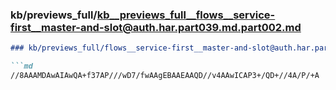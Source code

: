### kb/previews_full/kb__previews_full__flows__service-first__master-and-slot@auth.har.part039.md.part002.md

```md
### kb/previews_full/flows__service-first__master-and-slot@auth.har.part039.md (part 002)

```md
//8AAAMDAwAIAwQA+f37AP///wD7/fwAAgEBAAEAAQD//v4AAwICAP3+/QD+//4A/P/+A
```

```

```
